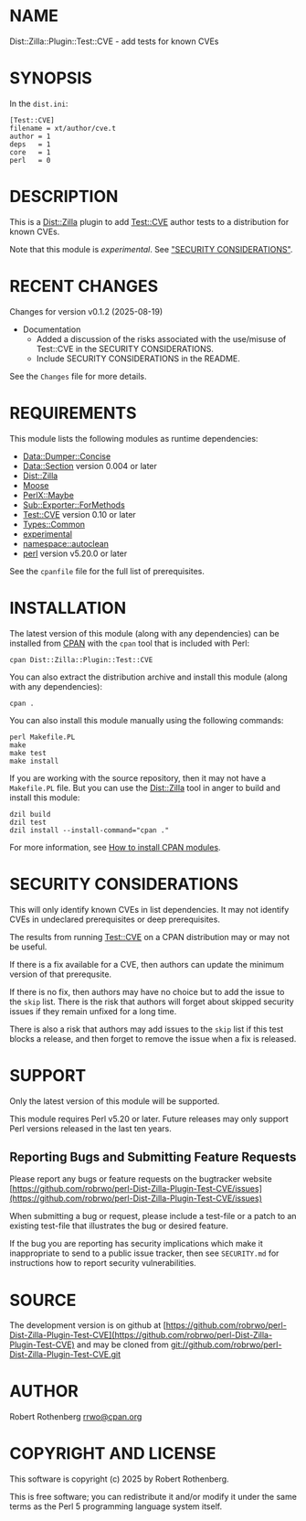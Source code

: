 # NAME

Dist::Zilla::Plugin::Test::CVE - add tests for known CVEs

# SYNOPSIS

In the `dist.ini`:

```
[Test::CVE]
filename = xt/author/cve.t
author = 1
deps   = 1
core   = 1
perl   = 0
```

# DESCRIPTION

This is a [Dist::Zilla](https://metacpan.org/pod/Dist%3A%3AZilla) plugin to add [Test::CVE](https://metacpan.org/pod/Test%3A%3ACVE) author tests to a distribution for known CVEs.

Note that this module is _experimental_.  See ["SECURITY CONSIDERATIONS"](#security-considerations).

# RECENT CHANGES

Changes for version v0.1.2 (2025-08-19)

- Documentation
    - Added a discussion of the risks associated with the use/misuse of Test::CVE in the SECURITY CONSIDERATIONS.
    - Include SECURITY CONSIDERATIONS in the README.

See the `Changes` file for more details.

# REQUIREMENTS

This module lists the following modules as runtime dependencies:

- [Data::Dumper::Concise](https://metacpan.org/pod/Data%3A%3ADumper%3A%3AConcise)
- [Data::Section](https://metacpan.org/pod/Data%3A%3ASection) version 0.004 or later
- [Dist::Zilla](https://metacpan.org/pod/Dist%3A%3AZilla)
- [Moose](https://metacpan.org/pod/Moose)
- [PerlX::Maybe](https://metacpan.org/pod/PerlX%3A%3AMaybe)
- [Sub::Exporter::ForMethods](https://metacpan.org/pod/Sub%3A%3AExporter%3A%3AForMethods)
- [Test::CVE](https://metacpan.org/pod/Test%3A%3ACVE) version 0.10 or later
- [Types::Common](https://metacpan.org/pod/Types%3A%3ACommon)
- [experimental](https://metacpan.org/pod/experimental)
- [namespace::autoclean](https://metacpan.org/pod/namespace%3A%3Aautoclean)
- [perl](https://metacpan.org/pod/perl) version v5.20.0 or later

See the `cpanfile` file for the full list of prerequisites.

# INSTALLATION

The latest version of this module (along with any dependencies) can be installed from [CPAN](https://www.cpan.org) with the `cpan` tool that is included with Perl:

```
cpan Dist::Zilla::Plugin::Test::CVE
```

You can also extract the distribution archive and install this module (along with any dependencies):

```
cpan .
```

You can also install this module manually using the following commands:

```
perl Makefile.PL
make
make test
make install
```

If you are working with the source repository, then it may not have a `Makefile.PL` file.  But you can use the [Dist::Zilla](https://dzil.org/) tool in anger to build and install this module:

```
dzil build
dzil test
dzil install --install-command="cpan ."
```

For more information, see [How to install CPAN modules](https://www.cpan.org/modules/INSTALL.html).

# SECURITY CONSIDERATIONS

This will only identify known CVEs in list dependencies.
It may not identify CVEs in undeclared prerequisites or deep prerequisites.

The results from running [Test::CVE](https://metacpan.org/pod/Test%3A%3ACVE) on a CPAN distribution may or may not be useful.

If there is a fix available for a CVE, then authors can update the minimum version of that prerequsite.

If there is no fix, then authors may have no choice but to add the issue to the `skip` list.
There is the risk that authors will forget about skipped security issues if they remain unfixed for a long time.

There is also a risk that authors may add issues to the `skip` list if this test blocks a release,
and then forget to remove the issue when a fix is released.

# SUPPORT

Only the latest version of this module will be supported.

This module requires Perl v5.20 or later.  Future releases may only support Perl versions released in the last ten
years.

## Reporting Bugs and Submitting Feature Requests

Please report any bugs or feature requests on the bugtracker website
[https://github.com/robrwo/perl-Dist-Zilla-Plugin-Test-CVE/issues](https://github.com/robrwo/perl-Dist-Zilla-Plugin-Test-CVE/issues)

When submitting a bug or request, please include a test-file or a
patch to an existing test-file that illustrates the bug or desired
feature.

If the bug you are reporting has security implications which make it inappropriate to send to a public issue tracker,
then see `SECURITY.md` for instructions how to report security vulnerabilities.

# SOURCE

The development version is on github at [https://github.com/robrwo/perl-Dist-Zilla-Plugin-Test-CVE](https://github.com/robrwo/perl-Dist-Zilla-Plugin-Test-CVE)
and may be cloned from [git://github.com/robrwo/perl-Dist-Zilla-Plugin-Test-CVE.git](git://github.com/robrwo/perl-Dist-Zilla-Plugin-Test-CVE.git)

# AUTHOR

Robert Rothenberg <rrwo@cpan.org>

# COPYRIGHT AND LICENSE

This software is copyright (c) 2025 by Robert Rothenberg.

This is free software; you can redistribute it and/or modify it under
the same terms as the Perl 5 programming language system itself.
